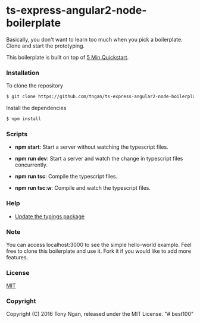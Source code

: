 # ts-express-angular2-node-boilerplate

Basically, you don't want to learn too much when you pick a boilerplate. Clone and start the prototyping.

This boilerplate is built on top of [5 Min Quickstart](https://angular.io/docs/ts/latest/quickstart.html).

### Installation
To clone the repository
```bash
$ git clone https://github.com/tngan/ts-express-angular2-node-boilerplate.git
```
Install the dependencies
```bash
$ npm install
```

### Scripts
- **npm start**: Start a server without watching the typescript files.

- **npm run dev**: Start a server and watch the change in typescript files concurrently.

- **npm run tsc**: Compile the typescript files.

- **npm run tsc:w**: Compile and watch the typescript files.

### Help

- [Update the typings package](https://github.com/typings/typings/issues/109)

### Note

You can access localhost:3000 to see the simple hello-world example. Feel free to clone this boilerplate and use it. Fork it if you would like to add more features. 

### License

[MIT](LICENSE)

### Copyright

Copyright (C) 2016 Tony Ngan, released under the MIT License.
"# best100" 
